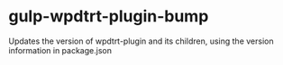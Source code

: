 # gulp-wpdtrt-plugin-bump
Updates the version of wpdtrt-plugin and its children, using the version information in package.json
